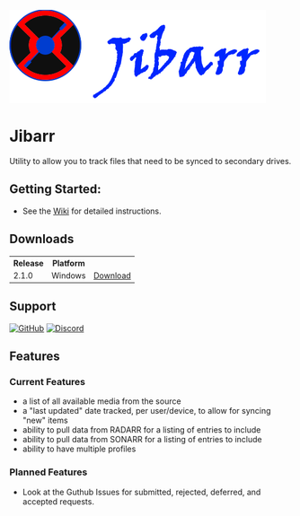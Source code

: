 ![alt text](https://github.com/ExtensiveJS/Jibarr/blob/master/ui/jibarr/static/jibarr/images/Jibarr_Title_Logo.png?raw=true "Jibarr")
# Jibarr

Utility to allow you to track files that need to be synced to secondary drives. 


## Getting Started:
* See the <a href="https://github.com/ExtensiveJS/Jibarr/wiki/Installation">Wiki</a> for detailed instructions.

## Downloads
<table>
  <tr><th>Release</th><th>Platform</th><th>&nbsp;</th></tr>
  <tr><td>2.1.0</td><td>Windows</td><td><a href="https://github.com/ExtensiveJS/Jibarr/releases"_blank">Download</a></td></tr>
</table>

## Support
<a href="https://github.com/ExtensiveJS/Jibarr/issues"><img src="https://camo.githubusercontent.com/74d2fa7cea0b0d6033b0c0daf6ae04b78ff23bd0/68747470733a2f2f696d672e736869656c64732e696f2f62616467652f6769746875622d6973737565732d7265642e7376673f6d61784167653d3630267374796c653d666c61742d737175617265" alt="GitHub" data-canonical-src="https://img.shields.io/badge/github-issues-red.svg?maxAge=60&amp;style=flat-square" style="max-width:100%;"></a>
<a href="https://discord.gg/KZBCMaP" rel="nofollow"><img src="https://camo.githubusercontent.com/c65a7524d98dc14b1727851b557562f1d1ae11b1/68747470733a2f2f696d672e736869656c64732e696f2f62616467652f646973636f72642d636861742d3732383944412e7376673f6d61784167653d3630267374796c653d666c61742d737175617265" alt="Discord" data-canonical-src="https://img.shields.io/badge/discord-chat-7289DA.svg?maxAge=60&amp;style=flat-square" style="max-width:100%;"></a>

## Features
### Current Features
* a list of all available media from the source
* a "last updated" date tracked, per user/device, to allow for syncing "new" items
* ability to pull data from RADARR for a listing of entries to include
* ability to pull data from SONARR for a listing of entries to include
* ability to have multiple profiles
### Planned Features
* Look at the Guthub Issues for submitted, rejected, deferred, and accepted requests.

